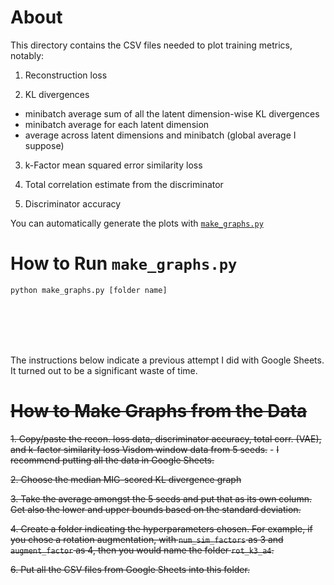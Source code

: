 # About
This directory contains the CSV files needed to plot training metrics, notably:

1. Reconstruction loss

2. KL divergences
- minibatch average sum of all the latent dimension-wise KL divergences
- minibatch average for each latent dimension
- average across latent dimensions and minibatch (global average I suppose)

3. k-Factor mean squared error similarity loss

4. Total correlation estimate from the discriminator

5. Discriminator accuracy

You can automatically generate the plots with [`make_graphs.py`](./make_graphs.py)

# How to Run `make_graphs.py`

```python make_graphs.py [folder name]```

<br><br><br><br>

The instructions below indicate a previous attempt I did with Google Sheets. It turned out to be a significant waste of time.
# ~~How to Make Graphs from the Data~~

~~1. Copy/paste the recon. loss data, discriminator accuracy, total corr. (VAE), and k-factor similarity loss Visdom window data from 5 seeds.~~
    - ~~I recommend putting all the data in Google Sheets.~~
    
~~2. Choose the median MIG-scored KL divergence graph~~

~~3. Take the average amongst the 5 seeds and put that as its own column. Get also the lower and upper bounds based on the standard deviation.~~

~~4. Create a folder indicating the hyperparameters chosen. For example, if you chose a rotation augmentation, with `num_sim_factors` as 3 and `augment_factor` as 4, then you would name the folder `rot_k3_a4`.~~

~~6. Put all the CSV files from Google Sheets into this folder.~~
